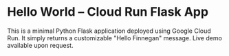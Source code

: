 # Hello World – Cloud Run Flask App
This is a minimal Python Flask application deployed using Google Cloud Run. It simply returns a customizable "Hello Finnegan" message.
Live demo available upon request.
